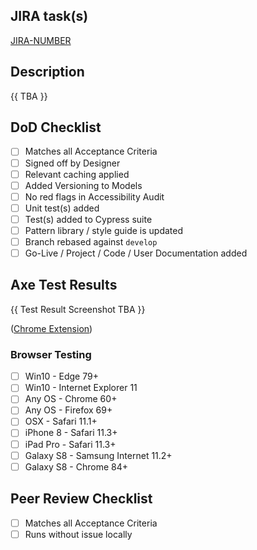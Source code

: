 ## JIRA task(s)

[JIRA-NUMBER](https://project.atlassian.net/browse/JIRA-NUMBER)

## Description

{{ TBA }}

## DoD Checklist

- [ ] Matches all Acceptance Criteria
- [ ] Signed off by Designer
- [ ] Relevant caching applied
- [ ] Added Versioning to Models
- [ ] No red flags in Accessibility Audit
- [ ] Unit test(s) added
- [ ] Test(s) added to Cypress suite
- [ ] Pattern library / style guide is updated
- [ ] Branch rebased against `develop`
- [ ] Go-Live / Project / Code / User Documentation added

## Axe Test Results

{{ Test Result Screenshot TBA }}

([Chrome Extension](https://chrome.google.com/webstore/detail/axe/lhdoppojpmngadmnindnejefpokejbdd))

### Browser Testing

- [ ] Win10 - Edge 79+
- [ ] Win10 - Internet Explorer 11
- [ ] Any OS - Chrome 60+
- [ ] Any OS - Firefox 69+
- [ ] OSX - Safari 11.1+
- [ ] iPhone 8 - Safari 11.3+
- [ ] iPad Pro - Safari 11.3+
- [ ] Galaxy S8 - Samsung Internet 11.2+
- [ ] Galaxy S8 - Chrome 84+

## Peer Review Checklist

- [ ] Matches all Acceptance Criteria
- [ ] Runs without issue locally
